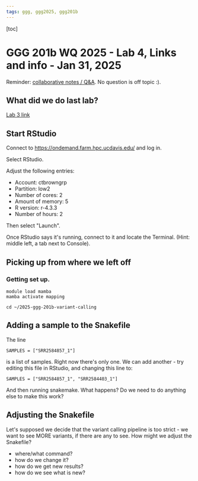 ```yaml
---
tags: ggg, ggg2025, ggg201b
---
```


[toc] 

# GGG 201b WQ 2025 - Lab 4, Links and info - Jan 31, 2025

Reminder: [collaborative notes / Q&A](https://docs.google.com/document/d/16pZESeGgcJvrHy_nksiaY25HFcaUh8McvhUDYLelL88/edit?tab=t.0). No question is off topic :).

## What did we do last lab?

[Lab 3 link](https://hackmd.io/8MUDxb3FTSqMod9Q9LHKWA?view)

## Start RStudio

Connect to https://ondemand.farm.hpc.ucdavis.edu/ and log in.

Select RStudio.

Adjust the following entries:
* Account: ctbrowngrp
* Partition: low2
* Number of cores: 2
* Amount of memory: 5
* R version: r-4.3.3
* Number of hours: 2

Then select "Launch".

Once RStudio says it's running, connect to it and locate the Terminal. (Hint: middle left, a tab next to Console).

## Picking up from where we left off

### Getting set up.

```
module load mamba
mamba activate mapping

cd ~/2025-ggg-201b-variant-calling
```

## Adding a sample to the Snakefile

The line
```
SAMPLES = ["SRR2584857_1"]
```
is a list of samples. Right now there's only one. We can add another - try editing this file in RStudio, and changing this line to:
```
SAMPLES = ["SRR2584857_1", "SRR2584403_1"]
```

And then running snakemake. What happens? Do we need to do anything else to make this work?

## Adjusting the Snakefile

Let's supposed we decide that the variant calling pipeline is too strict - we want to see MORE variants, if there are any to see. How might we adjust the Snakefile?

* where/what command?
* how do we change it?
* how do we get new results?
* how do we see what is new?
